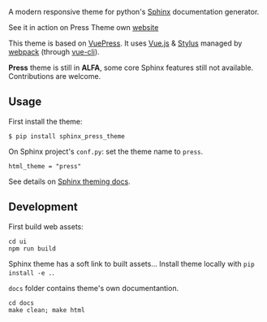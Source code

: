 A modern responsive theme for python's [Sphinx](http://www.sphinx-doc.org) documentation generator.

See it in action on Press Theme own [website](https://schettino72.github.io/sphinx_press_site/) 


This theme is based on [VuePress](https://vuepress.vuejs.org/).
It uses [Vue.js](https://vuejs.org/) & [Stylus](http://stylus-lang.com/) managed by
[webpack](https://webpack.js.org/) (through [vue-cli](https://cli.vuejs.org/)).


**Press** theme is still in **ALFA**, some core Sphinx features still not available.
Contributions are welcome.

## Usage

First install the theme:

```
$ pip install sphinx_press_theme
```

On Sphinx project's ``conf.py``: set the theme name to ``press``.

```
html_theme = "press"
```

See details on [Sphinx theming docs](http://www.sphinx-doc.org/en/master/theming.html#using-a-theme).


## Development

First build web assets:

```
cd ui
npm run build
```

Sphinx theme has a soft link to built assets...
Install theme locally with `pip install -e .`.

`docs` folder contains theme's own documentantion.

```
cd docs
make clean; make html
```
